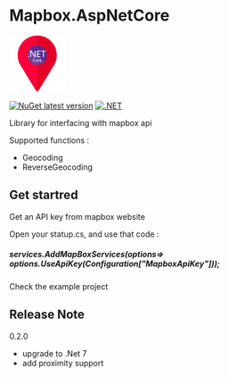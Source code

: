 # Mapbox.AspNetCore
<img src="/icon.png" width="100" height="100" />

[![NuGet latest version](https://badgen.net/nuget/v/Mapbox.AspNetCore/latest)](https://nuget.org/packages/Mapbox.AspNetCore)
[![.NET](https://github.com/phsoftware/Mapbox.AspNetCore/actions/workflows/dotnet.yml/badge.svg)](https://github.com/phsoftware/Mapbox.AspNetCore/actions/workflows/build.yml)

Library for interfacing with mapbox api

Supported functions :
- Geocoding
- ReverseGeocoding

## Get startred
Get an API key from mapbox website

Open your statup.cs, and use that code :
##### services.AddMapBoxServices(options=> options.UseApiKey(Configuration["MapboxApiKey"]));

Check the example project

## Release Note 
0.2.0
- upgrade to .Net 7
- add proximity support
